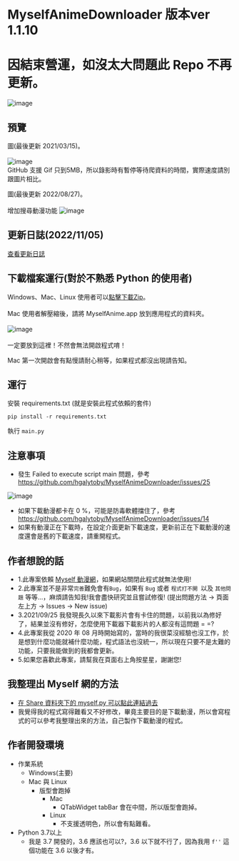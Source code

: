 # MyselfAnimeDownloader 版本ver 1.1.10

# 因結束營運，如沒太大問題此 Repo 不再更新。
![image](https://user-images.githubusercontent.com/50397689/199484552-34664ef5-14c2-4b3b-928e-eeccf22c53b3.png)

## 預覽
圖(最後更新 2021/03/15)。<br><br>
![image](https://i.imgur.com/rXhfd67.gif)<br>
GitHub 支援 Gif 只到5MB，所以錄影時有暫停等待爬資料的時間，實際速度請別跟圖片相比。

圖(最後更新 2022/08/27)。<br><br>
增加搜尋動漫功能
![image](https://i.imgur.com/1yuc05s.gif)<br>


## 更新日誌(2022/11/05)
[查看更新日誌](https://github.com/hgalytoby/MyselfAnimeDownloader/blob/master/UpdateLog.md)	


## 下載檔案運行(對於不熟悉 Python 的使用者)
Windows、Mac、Linux 使用者可以[點擊下載Zip](https://github.com/hgalytoby/MyselfAnimeDownloader/releases)。<br><br>
Mac 使用者解壓縮後，請將 MyselfAnime.app 放到應用程式的資料夾。<br>
<br>
![image](https://i.imgur.com/0hPR31d.png)
<br><br>
一定要放到這裡！不然會無法開啟程式唷！

Mac 第一次開啟會有點慢請耐心稍等，如果程式都沒出現請告知。
<br>


## 運行
安裝 requirements.txt (就是安裝此程式依賴的套件)<br>

`pip install -r requirements.txt`<br>

執行 `main.py` <br>


## 注意事項
- 發生 Failed to execute script main 問題，參考 https://github.com/hgalytoby/MyselfAnimeDownloader/issues/25

![image](https://user-images.githubusercontent.com/112224504/187010076-5ae0f4f5-98c5-4ae4-af8b-26a2c0c0e28c.png)<br>

- 如果下載動漫都卡在 0 %，可能是防毒軟體擋住了，參考 https://github.com/hgalytoby/MyselfAnimeDownloader/issues/14
- 如果有動漫正在下載時，在設定介面更新下載速度，更新前正在下載動漫的速度還會是舊的下載速度，請重開程式。


## 作者想說的話
- 1.此專案依賴 [Myself 動漫網](https://myself-bbs.com/portal.php)，如果網站關閉此程式就無法使用!
- 2.此專案並不是非常`完善`難免會有`Bug`，如果有 `Bug` 或者 `程式打不開 `以及 `其他問題` 等等...，麻煩請告知我!我會盡快研究並且嘗試修復! (提出問題方法 -> 頁面左上方 -> Issues -> New issue)
- 3.2021/09/25 我發現長久以來下載影片會有卡住的問題，以前我以為修好了，結果並沒有修好，怎麼使用下載器下載影片的人都沒有這問題 = =?
- 4.此專案我從 2020 年 08 月時開始寫的，當時的我很菜沒經驗也沒工作，於是想到什麼功能就補什麼功能，程式語法也沒統一，所以現在只要不是太難的功能，只要我能做到的我都會更新。
- 5.如果您喜歡此專案，請幫我在頁面右上角按星星，謝謝您!

## 我整理出 Myself 網的方法
- [在 Share 資料夾下的 myself.py 可以點此連結過去](https://github.com/hgalytoby/MyselfAnimeDownloader/tree/master/Share)
- 我覺得我的程式寫得難看又不好修改，畢竟主要目的是下載動漫，所以會寫程式的可以參考我整理出來的方法，自己製作下載動漫的程式。

## 作者開發環境
- 作業系統
	- Windows(主要)
	- Mac 與 Linux
		- 版型會跑掉
			- Mac
				- QTabWidget tabBar 會在中間，所以版型會跑掉。
			- Linux
				-  不支援透明色，所以會有點難看。
- Python 3.7以上
	- 我是 3.7 開發的，3.6 應該也可以?，3.6 以下就不行了，因為我用 `f''` 這個功能在 3.6 以後才有。

